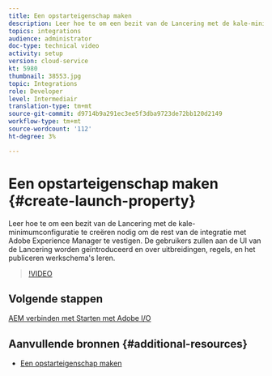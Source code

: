 ```yaml
---
title: Een opstarteigenschap maken
description: Leer hoe te om een bezit van de Lancering met de kale-minimumconfiguratie te creëren nodig aan opstelling de rest van de integratie. Gebruikers krijgen een introductie in de gebruikersinterface van Launch en leren meer over extensies, regels en publicatieworkflows.
topics: integrations
audience: administrator
doc-type: technical video
activity: setup
version: cloud-service
kt: 5980
thumbnail: 38553.jpg
topic: Integrations
role: Developer
level: Intermediair
translation-type: tm+mt
source-git-commit: d9714b9a291ec3ee5f3dba9723de72bb120d2149
workflow-type: tm+mt
source-wordcount: '112'
ht-degree: 3%

---
```



# Een opstarteigenschap maken {#create-launch-property}

Leer hoe te om een bezit van de Lancering met de kale-minimumconfiguratie te creëren nodig om de rest van de integratie met Adobe Experience Manager te vestigen. De gebruikers zullen aan de UI van de Lancering worden geïntroduceerd en over uitbreidingen, regels, en het publiceren werkschema&#39;s leren.

>[!VIDEO](https://video.tv.adobe.com/v/38553?quality=12&learn=on)

## Volgende stappen

[AEM verbinden met Starten met Adobe I/O](connect-aem-launch-adobe-io.md)

## Aanvullende bronnen {#additional-resources}

* [Een opstarteigenschap maken](https://docs.adobe.com/content/help/en/core-services-learn/implementing-in-websites-with-launch/configure-launch/launch.html)
